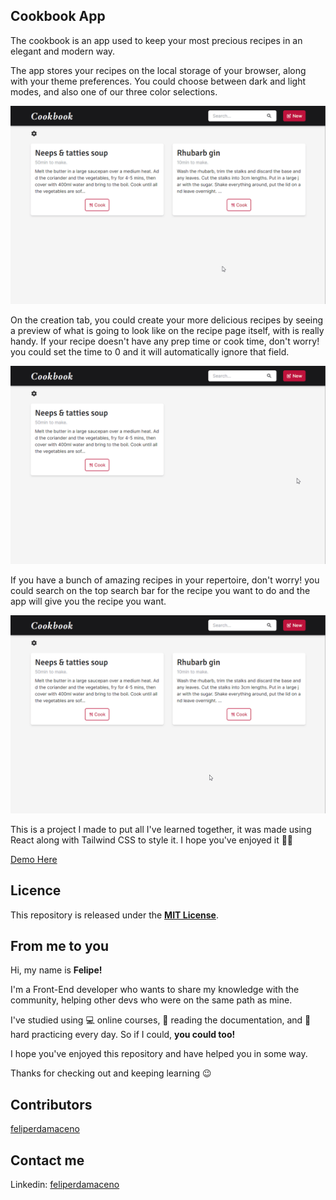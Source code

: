 ## Cookbook App

The cookbook is an app used to keep your most precious recipes in an elegant and modern way.

The app stores your recipes on the local storage of your browser, along with your theme preferences. You could choose between dark and light modes, and also one of our three color selections.

![page-showcase](app-showcase/app-showcase-1.gif)

On the creation tab, you could create your more delicious recipes by seeing a preview of what is going to look like on the recipe page itself, with is really handy. If your recipe doesn't have any prep time or cook time, don't worry! you could set the time to 0 and it will automatically ignore that field.

![page-showcase](app-showcase/app-showcase-2.gif)

If you have a bunch of amazing recipes in your repertoire, don't worry! you could search on the top search bar for the recipe you want to do and the app will give you the recipe you want.

![page-showcase](app-showcase/app-showcase-3.gif)

This is a project I made to put all I've learned together, it was made using React along with Tailwind CSS to style it. I hope you've enjoyed it ✌🏻

[Demo Here](https://feliperdamaceno.github.io/pixel-art-editor)

## Licence

This repository is released under the [**MIT License**](LICENSE).

## From me to you

Hi, my name is **Felipe!**

I'm a Front-End developer who wants to share my knowledge with the community, helping other devs who were on the same path as mine.

I've studied using 💻 online courses, 📄 reading the documentation, and 💪 hard practicing every day. So if I could, **you could too!**

I hope you've enjoyed this repository and have helped you in some way.

Thanks for checking out and keeping learning 😉

## Contributors

[feliperdamaceno](https://github.com/feliperdamaceno/)

## Contact me

Linkedin: [feliperdamaceno](https://www.linkedin.com/in/feliperdamaceno/)
